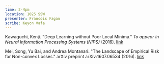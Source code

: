 ```yaml
---
time: 2-4pm
location: 1025 SSW
presenter: Francois Fagan
scribe: Keyon Vafa
---
```


Kawaguchi, Kenji. "Deep Learning without Poor Local Minima." _To appear in Neural Information Processing Systems (NIPS)_ (2016). [link](http://arxiv.org/abs/1605.07110)

Mei, Song, Yu Bai, and Andrea Montanari. "The Landscape of Empirical Risk for Non-convex Losses." arXiv preprint arXiv:1607.06534 (2016). [link](https://arxiv.org/pdf/1607.06534)